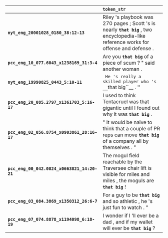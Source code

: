 |                                             | `token_str`                                                                                                                             |
|:--------------------------------------------|:----------------------------------------------------------------------------------------------------------------------------------------|
| **`nyt_eng_20001028_0180_38:12-13`**        | Riley 's playbook was 270 pages ; Scott 's is nearly __``that big``__ , two encyclopedia-like reference works for offense and defense . |
| **`pcc_eng_10_077.6043_x1238169_31:3-4`**   | Are you __``that big``__ of a piece of scum ? " said another woman .                                                                    |
| **`nyt_eng_19990825_0443_5:10-11`**         | `` He 's really a skilled player who 's __``that big``__ . ''                                                                           |
| **`pcc_eng_20_085.2797_x1361703_5:16-17`**  | I used to think Tentacruel was that gigantic until I found out why it was __``that big``__ .                                            |
| **`pcc_eng_02_056.8754_x0903861_28:16-17`** | " It would be naive to think that a couple of PR reps can move __``that big``__ of a company all by themselves . "                      |
| **`pcc_eng_00_042.0824_x0663821_14:20-21`** | The mogul field reachable by the Traversee chair lift is visible for miles and miles , the moguls are __``that big``__ !                |
| **`pcc_eng_03_084.3869_x1350312_26:6-7`**   | For a guy to be __``that big``__ and so athletic , he 's just fun to watch . "                                                          |
| **`pcc_eng_07_074.8878_x1194098_6:18-19`**  | I wonder if I 'll ever be a dad , and if my wallet will ever be __``that big``__ ?                                                      |